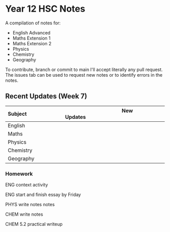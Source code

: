 # Year 12 HSC Notes
A compilation of notes for:
- English Advanced
- Maths Extension 1
- Maths Extension 2
- Physics
- Chemistry
- Geography

To contribute, branch or commit to main I'll accept literally any pull request.
The issues tab can be used to request new notes or to identify errors in the notes.

## Recent Updates (Week 7)
| Subject⠀⠀⠀⠀⠀⠀⠀⠀⠀| New Updates⠀⠀⠀⠀⠀⠀⠀⠀⠀⠀⠀⠀⠀⠀⠀⠀⠀⠀⠀⠀⠀⠀⠀⠀⠀⠀⠀⠀				 |
|-----------		|-----------------------------------------					|
| English 			| 															|
| Maths				| 															|
| Physics			| 															|
| Chemistry			| 															|
| Geography			| 															|

### Homework
ENG context activity

ENG start and finish essay by Friday

PHYS write notes notes

CHEM write notes

CHEM 5.2 practical writeup